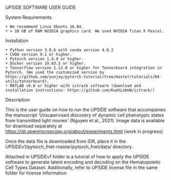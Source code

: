 UPSIDE SOFTWARE USER GUIDE

System Requirements

    • We recommend Linux Ubuntu 16.04.
    • > 10 GB of RAM NVIDIA graphics card. We used NVIDIA Titan X Pascal.
Installation

    • Python version 3.8.6 with conda version 4.8.2
    • CUDA version 9.1 or higher.
    • Pytorch version 1.4.0 or higher.
    • Docker version 19.03.5 or higher.
    • Tensorflow version 1.12.0 or higher for Tensorboard integration in Pytorch. (We used the customized version by https://github.com/yunjey/pytorch-tutorial/tree/master/tutorials/04-utils/tensorboard).
    • MATLAB v9.0 or higher with ictrack software (download and installation instructions: https://github.com/KuehLabUW/ictrack/)
    
Description

This is the user guide on how to run the UPSIDE software that accompanies the manuscript ‘Unsupervised discovery of dynamic cell phenotypic states from transmitted light movies’ (Nguyen et al., 2021). Image data is available for download separately at https://idr.openmicroscopy.org/about/experiments.html (work in progress)

Once the data file is downloaded from IDR, place it in the UPSIDEv1/pytorch_fnet-master/pytorch_fnet/data/ directory.

Attached in UPSIDEv1 folder is a tutorial of how to apply the UPSIDE software to generate latent encoding and decoding on the Hematopoietic Cell Types Dataset. Additionally, refer to UPSIDE license file in the same folder for license information
